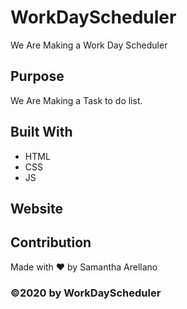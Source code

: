 # WorkDayScheduler
We Are Making a Work Day Scheduler

## Purpose
We Are Making a Task to do list.

## Built With
* HTML
* CSS
* JS

## Website

## Contribution
Made with ❤️ by Samantha Arellano

### ©2020 by WorkDayScheduler